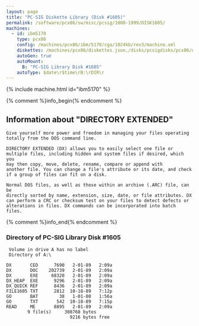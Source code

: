 ```yaml
---
layout: page
title: "PC-SIG Diskette Library (Disk #1605)"
permalink: /software/pcx86/sw/misc/pcsig/1000-1999/DISK1605/
machines:
  - id: ibm5170
    type: pcx86
    config: /machines/pcx86/ibm/5170/cga/1024kb/rev3/machine.xml
    diskettes: /machines/pcx86/diskettes.json,/disks/pcsigdisks/pcx86/diskettes.json
    autoGen: true
    autoMount:
      B: "PC-SIG Library Disk #1605"
    autoType: $date\r$time\rB:\rDIR\r
---
```


{% include machine.html id="ibm5170" %}

{% comment %}info_begin{% endcomment %}

## Information about "DIRECTORY EXTENDED"

    Give yourself more power and freedom in managing your files operating
    totally from the DOS command line.
    
    DIRECTORY EXTENDED (DX) allows you to easily select one file or
    multiple files, including hidden and system files if desired, which you
    may then copy, move, delete, rename, compare or append with
    another file. You can change a file's attribute or its date, and check
    if a group of files can fit on a disk.
    
    Normal DOS files, as well as those within an archive (.ARC) file, can be
    directly sorted by name, extension, size, date, or file attributes. DX
    can perform a CRC or checksum test on your files to detect defects or
    alterations in files. DX commands can be incorporated into batch files.
{% comment %}info_end{% endcomment %}


### Directory of PC-SIG Library Disk #1605

     Volume in drive A has no label
     Directory of A:\

    DX       CED      7690   2-01-89   2:09a
    DX       DOC    202739   2-01-89   2:09a
    DX       EXE     68320   2-01-89   2:09a
    DX_HEAP  EXE      9296   2-01-89   2:09a
    DX_QUICK REF      8436   2-01-89   2:09a
    FILE1605 TXT      2812  10-18-89   7:12p
    GO       BAT        38   1-01-80   1:56a
    GO       TXT       542  10-18-89   7:15p
    READ     ME       8895   2-01-89   2:09a
            9 file(s)     308768 bytes
                            9216 bytes free
